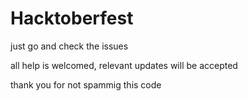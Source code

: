 # Hacktoberfest

just go and check the issues

all help is welcomed, relevant updates will be accepted

thank you for not spammig this code